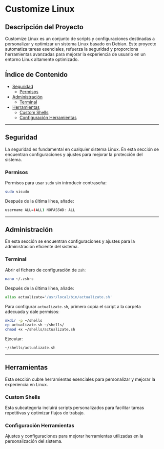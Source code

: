 # Customize Linux

## Descripción del Proyecto
Customize Linux es un conjunto de scripts y configuraciones destinadas a personalizar y optimizar un sistema Linux basado en Debian. Este proyecto automatiza tareas esenciales, refuerza la seguridad y proporciona herramientas avanzadas para mejorar la experiencia de usuario en un entorno Linux altamente optimizado.

## Índice de Contenido

- [Seguridad](#seguridad)
  - [Permisos](#permisos)
- [Administración](#administracion)
  - [Terminal](#terminal)
- [Herramientas](#herramientas)
  - [Custom Shells](#custom-shells)
  - [Configuración Herramientas](#configuracion-herramientas)

---

## Seguridad

La seguridad es fundamental en cualquier sistema Linux. En esta sección se encuentran configuraciones y ajustes para mejorar la protección del sistema.

### Permisos

Permisos para usar `sudo` sin introducir contraseña:
```sh
sudo visudo
```
Después de la última línea, añade:
```sh
username ALL=(ALL) NOPASSWD: ALL
```

---

## Administración

En esta sección se encuentran configuraciones y ajustes para la administración eficiente del sistema.

### Terminal

Abrir el fichero de configuración de `zsh`:
```sh
nano ~/.zshrc
```
Después de la última línea, añade:
```sh
alias actualizate='/usr/local/bin/actualizate.sh'
```

Para configurar `actualizate.sh`, primero copia el script a la carpeta adecuada y dale permisos:
```sh
mkdir -p ~/shells
cp actualizate.sh ~/shells/
chmod +x ~/shells/actualizate.sh
```
Ejecutar:
```sh
~/shells/actualizate.sh
```

---

## Herramientas

Esta sección cubre herramientas esenciales para personalizar y mejorar la experiencia en Linux.

### Custom Shells

Esta subcategoría incluirá scripts personalizados para facilitar tareas repetitivas y optimizar flujos de trabajo.

### Configuración Herramientas

Ajustes y configuraciones para mejorar herramientas utilizadas en la personalización del sistema.
